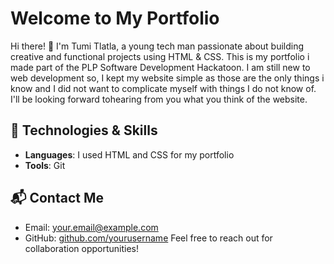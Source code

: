 # Welcome to My Portfolio

Hi there! 👋 I'm Tumi Tlatla, a young tech man passionate about building creative and functional projects using HTML & CSS.
This is my portfolio i made part of the PLP Software Development Hackatoon. I am still new to web development so, I kept my website simple
as those are the only things i know and I did not want to complicate myself with things I do not know of.
I'll be looking forward tohearing from you what you think of the website.

## 🚀 Technologies & Skills

- **Languages**: I used HTML and CSS for my portfolio
- **Tools**: Git

## 📬 Contact Me

- Email: [your.email@example.com](mailto:your.email@example.com)
- GitHub: [github.com/yourusername](https://github.com/yourusername)
Feel free to reach out for collaboration opportunities!
